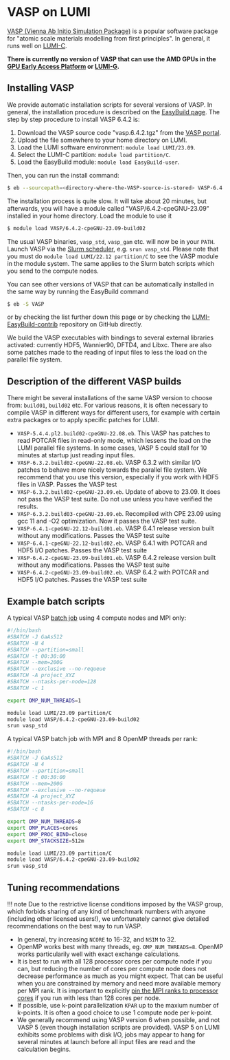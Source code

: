 [vasp]: https://www.vasp.at/
[lumi-c]: https://docs.lumi-supercomputer.eu/hardware/compute/lumic/
[lumi-g]: https://docs.lumi-supercomputer.eu/hardware/compute/lumig/
[eap]: https://docs.lumi-supercomputer.eu/hardware/compute/eap/
[slurm-quickstart]: https://docs.lumi-supercomputer.eu/runjobs/scheduled-jobs/slurm-quickstart/
[slurm-bindings]: https://docs.lumi-supercomputer.eu/runjobs/scheduled-jobs/distribution-binding#slurm-binding-options
[batch-job]: https://docs.lumi-supercomputer.eu/runjobs/scheduled-jobs/batch-job/
[EasyBuild]: https://docs.lumi-supercomputer.eu/software/installing/easybuild/

# VASP on LUMI

[VASP (Vienna Ab Initio Simulation Package)][vasp] is a popular software
package for "atomic scale materials modelling from first principles". In
general, it runs well on [LUMI-C][lumi-c].

**There is currently no version of VASP that can use the AMD GPUs in the [GPU
Early Access Platform][eap] or [LUMI-G][lumi-g].**

## Installing VASP

We provide automatic installation scripts for several versions of VASP. In
general, the installation procedure is described on the [EasyBuild
page][EasyBuild]. The step by step procedure to install VASP
6.4.2 is:

1. Download the VASP source code "vasp.6.4.2.tgz" from the [VASP portal][vasp].
2. Upload the file somewhere to your home directory on LUMI.
3. Load the LUMI software environment: `module load LUMI/23.09`.
4. Select the LUMI-C partition: `module load partition/C`.
5. Load the EasyBuild module: `module load EasyBuild-user`.

Then, you can run the install command:

```bash
$ eb --sourcepath=<directory-where-the-VASP-source-is-stored> VASP-6.4.2-cpeGNU-23.09-build02.eb -r
```

The installation process is quite slow. It will take about 20 minutes, but
afterwards, you will have a module called "VASP/6.4.2-cpeGNU-23.09" installed
in your home directory. Load the module to use it

```bash
$ module load VASP/6.4.2-cpeGNU-23.09-build02
```

The usual VASP binaries, `vasp_std`, `vasp_gam` etc. will now be in your
`PATH`. Launch VASP via the [Slurm scheduler][slurm-quickstart], e.g. `srun
vasp_std`. Please note that you must do `module load LUMI/22.12 partition/C` to
see the VASP module in the module system. The same applies to the Slurm batch
scripts which you send to the compute nodes.

You can see other versions of VASP that can be automatically installed in the
same way by running the EasyBuild command

```bash
$ eb -S VASP
```

or by checking the list further down this page 
or by checking the
[LUMI-EasyBuild-contrib](https://github.com/Lumi-supercomputer/LUMI-EasyBuild-contrib/tree/main/easybuild/easyconfigs/v/VASP)
repository on GitHub directly.

We build the VASP executables with bindings to several external libraries
activated: currently HDF5, Wannier90, DFTD4, and Libxc. There are also some patches
made to the reading of input files to less the load on the parallel file system.

## Description of the different VASP builds

There might be several installations of the same VASP version to choose from: `build01`, `build02` etc. For various reasons, it is often necessary to compile VASP in different ways for different users, for example with certain extra packages or to apply specific patches for LUMI.

* `VASP-5.4.4.pl2.build02-cpeGNU-22.08.eb`. This VASP has patches to read POTCAR files in read-only mode, which lessens the load on the LUMI parallel file systems. In some cases, VASP 5 could stall for 10 minutes at startup just reading input files.
* `VASP-6.3.2.build02-cpeGNU-22.08.eb`. VASP 6.3.2 with similar I/O patches to behave more nicely towards the parallel file system. We recommend that you use this version, especially if you work with HDF5 files in VASP. Passes the VASP test
* `VASP-6.3.2.build02-cpeGNU-23.09.eb`. Update of above to 23.09. It does not pass the VASP test suite. Do not use unless you have verified the results.
* `VASP-6.3.2.build03-cpeGNU-23.09.eb`. Recompiled with CPE 23.09 using gcc 11 and -O2 optimization. Now it passes the VASP test suite.
* `VASP-6.4.1-cpeGNU-22.12-build01.eb`. VASP 6.4.1 release version built without any modifications. Passes the VASP test suite
* `VASP-6.4.1-cpeGNU-22.12-build02.eb`. VASP 6.4.1 with POTCAR and HDF5 I/O patches. Passes the VASP test suite
* `VASP-6.4.2-cpeGNU-23.09-build01.eb`. VASP 6.4.2 release version built without any modifications. Passes the VASP test suite
* `VASP-6.4.2-cpeGNU-23.09-build02.eb`. VASP 6.4.2 with POTCAR and HDF5 I/O patches. Passes the VASP test suite

## Example batch scripts

A typical VASP [batch job][batch-job] using 4 compute nodes and MPI only:

```bash
#!/bin/bash
#SBATCH -J GaAs512 
#SBATCH -N 4
#SBATCH --partition=small
#SBATCH -t 00:30:00
#SBATCH --mem=200G
#SBATCH --exclusive --no-requeue
#SBATCH -A project_XYZ
#SBATCH --ntasks-per-node=128
#SBATCH -c 1

export OMP_NUM_THREADS=1

module load LUMI/23.09 partition/C
module load VASP/6.4.2-cpeGNU-23.09-build02
srun vasp_std
```

A typical VASP batch job with MPI and 8 OpenMP threads per rank:

```bash
#!/bin/bash
#SBATCH -J GaAs512 
#SBATCH -N 4
#SBATCH --partition=small
#SBATCH -t 00:30:00
#SBATCH --mem=200G
#SBATCH --exclusive --no-requeue
#SBATCH -A project_XYZ
#SBATCH --ntasks-per-node=16
#SBATCH -c 8

export OMP_NUM_THREADS=8
export OMP_PLACES=cores
export OMP_PROC_BIND=close
export OMP_STACKSIZE=512m

module load LUMI/23.09 partition/C
module load VASP/6.4.2-cpeGNU-23.09-build02
srun vasp_std
```

## Tuning recommendations

!!! note
    Due to the restrictive license conditions imposed by the VASP group, which
    forbids sharing of any kind of benchmark numbers with anyone (including
    other licensed users!), we unfortunately cannot give detailed
    recommendations on the best way to run VASP.

* In general, try increasing `NCORE` to 16-32, and `NSIM` to 32.
* OpenMP works best with many threads, eg. `OMP_NUM_THREADS=8`. OpenMP works particularily well with exact exchange calculations.
* It is best to run with all 128 processor cores per compute node if you can,
  but reducing the number of cores per compute node does not decrease
  performance as much as you might expect. That can be useful when you are
  constrained by memory and need more available memory per MPI rank. It is
  important to explicitly [pin the MPI ranks to processor
  cores][slurm-bindings] if you
  run with less than 128 cores per node.
* If possible, use k-point parallelization `KPAR` up to the maxium number of
  k-points. It is often a good choice to use 1 compute node per k-point.
* We generally recommend using VASP version 6 when possible, and not VASP 5 (even though installation scripts are provided). VASP 5 on LUMI exhibits some problems with disk I/O, jobs may appear to hang for several minutes at launch before all input files are read and the calculation begins.

